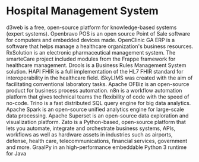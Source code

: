 # Hospital Management System

d3web is a free, open-source platform for knowledge-based systems (expert systems). Openbravo POS is an open source Point of Sale software for computers and embedded devices made. OpenClinic GA ERP is a software that helps manage a healthcare organization's business resources. RxSolution is an electronic pharmaceutical management system. The smarteCare project included modules from the Frappe framework for healthcare management. Drools is a Business Rules Management System solution. HAPI FHIR is a full implementation of the HL7 FHIR standard for interoperability in the healthcare field. iSkyLIMS was created with the aim of facilitating conventional laboratory tasks. Apache OFBiz is an open-source product for business process automation. n8n is a workflow automation platform that gives technical teams the flexibility of code with the speed of no-code. Trino is a fast distributed SQL query engine for big data analytics. Apache Spark is an open-source unified analytics engine for large-scale data processing. Apache Superset is an open-source data exploration and visualization platform. Zato is a Python-based, open-source platform that lets you automate, integrate and orchestrate business systems, APIs, workflows as well as hardware assets in industries such as airports, defense, health care, telecommunications, financial services, government and more. GraalPy in an high-performance embeddable Python 3 runtime for Java